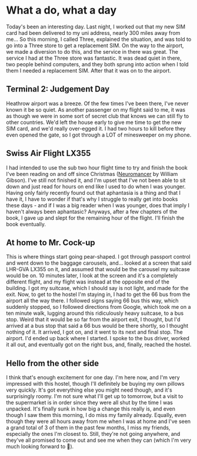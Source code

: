 [//]: # (Hello from the other side #[of the English channel]#)
[//]: # (29/07/2021)

# What a do, what a day
Today's been an interesting day.  Last night, I worked out that my new SIM card had been delivered to my uni address, nearly 300 miles away from me...  So this morning, I called Three, explained the situation, and was told to go into a Three store to get a replacement SIM.  On the way to the airport, we made a diversion to do this, and the service in there was great.
The service I had at the Three store was fantastic.  It was dead quiet in there, two people behind computers, and they both sprung into action when I told them I needed a replacement SIM.  After that it was on to the airport.

## Terminal 2: Judgement Day
Heathrow airport was a breeze.  Of the few times I've been there, I've never known it be so quiet.  As another passenger on my flight said to me, it was as though we were in some sort of secret club that knows we can still fly to other countries.  We'd left the house early to give me time to get the new SIM card, and we'd really over-egged it.  I had two hours to kill before they even opened the gate, so I got through a LOT of minesweeper on my phone.

## Swiss Air Flight LX355
I had intended to use the sub two hour flight time to try and finish the book I've been reading on and off since Christmas ([Neuromancer](https://www.waterstones.com/book/neuromancer/william-gibson/9781473217386) by William Gibson).  I've still not finished it, and I'm upset that I've not been able to sit down and just read for hours on end like I used to do when I was younger.  Having only fairly recently found out that aphantasia is a thing and that I have it, I have to wonder if that's why I struggle to really get into books these days - and if I was a big reader when I was younger, does that imply I haven't always been aphantasic?
Anyways, after a few chapters of the book, I gave up and slept for the remaining hour of the flight.  I'll finish the book eventually.

## At home to Mr. Cock-up
This is where things start going pear-shaped.  I got through passport control and went down to the baggage carousels, and... looked at a screen that said LHR-GVA LX355 on it, and assumed that would be the carousel my suitcase would be on.  10 minutes later, I look at the screen and it's a completely different flight, and my flight was instead at the opposite end of the building.
I got my suitcase, which I should say is not light, and made for the exit.  Now, to get to the hostel I'm staying in, I had to get the 66 bus from the airport all the way there.  I followed signs saying 66 bus this way, which suddenly stopped, so I followed directions from Google, which took me on a ten minute walk, lugging around this ridiculously heavy suitcase, to a bus stop.  Weird that it would be so far from the airport exit, I thought, but I'd arrived at a bus stop that said a 66 bus would be there shortly, so I thought nothing of it.  It arrived, I got on, and it went to its next and final stop.  The airport.  I'd ended up back where I started.
I spoke to the bus driver, worked it all out, and eventually got on the right bus, and, finally, reached the hostel.

## Hello from the other side
I think that's enough excitement for one day.  I'm here now, and I'm very impressed with this hostel, though I'll definitely be buying my own pillows very quickly.  It's got everything else you might need though, and it's surprisingly roomy.
I'm not sure what I'll get up to tomorrow, but a visit to the supermarket is in order since they were all shut by the time I was unpacked.
It's finally sunk in how big a change this really is, and even though I saw them this morning, I do miss my family already.  Equally, even though they were all hours away from me when I was at home and I've seen a grand total of 3 of them in the past few months, I miss my friends, especially the ones I'm closest to.
Still, they're not going anywhere, and they've all promised to come out and see me when they can (which I'm very much looking forward to 🙏).